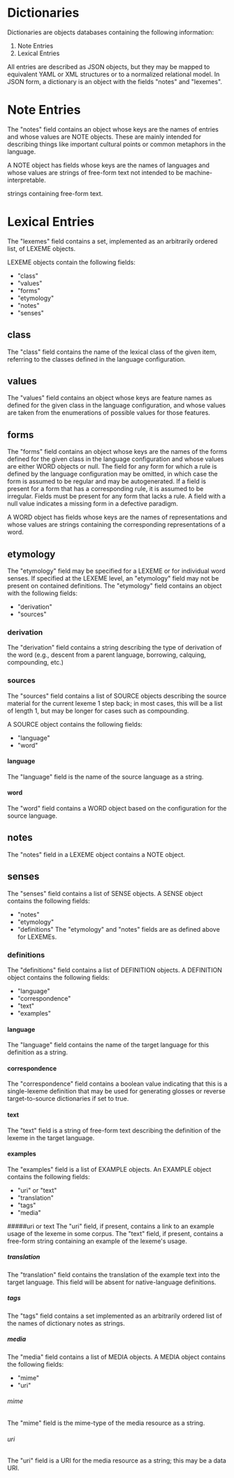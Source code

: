 Dictionaries
=============

Dictionaries are objects databases containing the following information:

1. Note Entries
2. Lexical Entries

All entries are described as JSON objects, but they may be mapped to equivalent YAML or XML structures or to a normalized relational model. In JSON form, a dictionary is an object with the fields "notes" and "lexemes".

# Note Entries
The "notes" field contains an object whose keys are the names of entries and whose values are NOTE objects. These are mainly intended for describing things like important cultural points or common metaphors in the language.

A NOTE object has fields whose keys are the names of languages and whose values are strings of free-form text not intended to be machine-interpretable.

strings containing free-form text. 

# Lexical Entries
The "lexemes" field contains a set, implemented as an arbitrarily ordered list, of LEXEME objects.

LEXEME objects contain the following fields:
* "class"
* "values"
* "forms"
* "etymology"
* "notes"
* "senses"

## class
The "class" field contains the name of the lexical class of the given item, referring to the classes defined in the language configuration.

## values
The "values" field contains an object whose keys are feature names as defined for the given class in the language configuration, and whose values are taken from the enumerations of possible values for those features.

## forms
The "forms" field contains an object whose keys are the names of the forms defined for the given class in the language configuration and whose values are either WORD objects or null. The field for any form for which a rule is defined by the language configuration may be omitted, in which case the form is assumed to be regular and may be autogenerated. If a field is present for a form that has a corresponding rule, it is assumed to be irregular. Fields must be present for any form that lacks a rule. A field with a null value indicates a missing form in a defective paradigm.

A WORD object has fields whose keys are the names of representations and whose values are strings containing the corresponding representations of a word. 

## etymology
The "etymology" field may be specified for a LEXEME or for individual word senses. If specified at the LEXEME level, an "etymology" field may not be present on contained definitions. The "etymology" field contains an object with the following fields:
* "derivation"
* "sources"

### derivation
The "derivation" field contains a string describing the type of derivation of the word (e.g., descent from a parent language, borrowing, calquing, compounding, etc.)

### sources
The "sources" field contains a list of SOURCE objects describing the source material for the current lexeme 1 step back; in most cases, this will be a list of length 1, but may be longer for cases such as compounding.

A SOURCE object contains the following fields:
* "language"
* "word"

#### language
The "language" field is the name of the source language as a string.

#### word
The "word" field contains a WORD object based on the configuration for the source language.

## notes
The "notes" field in a LEXEME object contains a NOTE object.

## senses
The "senses" field contains a list of SENSE objects.
A SENSE object contains the following fields:
* "notes"
* "etymology"
* "definitions"
The "etymology" and "notes" fields are as defined above for LEXEMEs.

### definitions
The "definitions" field contains a list of DEFINITION objects.
A DEFINITION object contains the following fields:
* "language"
* "correspondence"
* "text"
* "examples"

#### language
The "language" field contains the name of the target language for this definition as a string.

#### correspondence
The "correspondence" field contains a boolean value indicating that this is a single-lexeme definition that may be used for generating glosses or reverse target-to-source dictionaries if set to true.

#### text
The "text" field is a string of free-form text describing the definition of the lexeme in the target language.

#### examples
The "examples" field is a list of EXAMPLE objects.
An EXAMPLE object contains the following fields:
* "uri" or "text"
* "translation"
* "tags"
* "media"

#####uri or text
The "uri" field, if present, contains a link to an example usage of the lexeme in some corpus. The "text" field, if present, contains a free-form string containing an example of the lexeme's usage.

##### translation
The "translation" field contains the translation of the example text into the target language. This field will be absent for native-language definitions.

##### tags
The "tags" field contains a set implemented as an arbitrarily ordered list of the names of dictionary notes as strings.

##### media
The "media" field contains a list of MEDIA objects.
A MEDIA object contains the following fields:
* "mime"
* "uri"

###### mime
The "mime" field is the mime-type of the media resource as a string.

###### uri
The "uri" field is a URI for the media resource as a string; this may be a data URI.